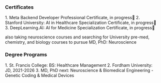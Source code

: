 
<h3> Certificates </h3>
1. Meta Backend Developer Professional Certificate, in progress📍
2. Stanford University: AI in Healthcare Specialization Certificate, in progress📍
3. DeepLearning.AI: AI for Medicine Specialization Certificate, in progress📍

also taking neuroscience courses and searching for University pre-med, chemistry, and biology courses to pursue MD, PhD: Neuroscience

<h3> Degree Programs </h3>
1. St. Francis College: BS: Healthcare Management
2. Fordham University: JD, 2021-2026
3. MD, PhD next: Neuroscience & Biomedical Engineering - Genetic Coding & Medical Devices
